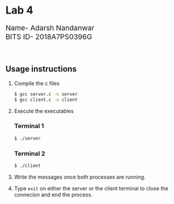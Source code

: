 # Lab 4
<div style="font-size: 1.2rem">
Name- Adarsh Nandanwar<br>
BITS ID- 2018A7PS0396G</div>
<br>
<br>

## Usage instructions
1. Compile the c files
    ```bash
    $ gcc server.c -o server
    $ gcc client.c -o client
    ```
2. Execute the executables
    ### Terminal 1
    ```bash
    $ ./server
    ```
    ### Terminal 2

    ```bash
    $ ./client
    ```
3. Write the messages once both processes are running.
4. Type `exit` on either the server or the client terminal to close the connecion and end the process.